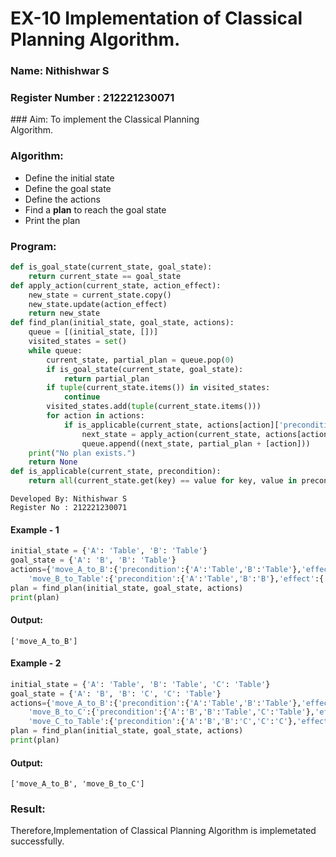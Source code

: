 # EX-10 Implementation of Classical Planning Algorithm.
<h3>Name: Nithishwar S</h3>
<h3>Register Number : 212221230071</h3>
### Aim:
To implement the Classical Planning Algorithm.&emsp;&emsp;&emsp;&emsp;&emsp;&emsp;&emsp;&emsp;&emsp;&emsp;&emsp;&emsp;&emsp;&emsp;&emsp;

### Algorithm:
- Define the initial state 
- Define the goal state 
- Define the actions 
- Find a <b>plan</b> to reach the goal state 
- Print the plan

### Program:
```Python
def is_goal_state(current_state, goal_state):
    return current_state == goal_state
def apply_action(current_state, action_effect):
    new_state = current_state.copy()
    new_state.update(action_effect)
    return new_state
def find_plan(initial_state, goal_state, actions):
    queue = [(initial_state, [])]
    visited_states = set()
    while queue:
        current_state, partial_plan = queue.pop(0)
        if is_goal_state(current_state, goal_state):
            return partial_plan
        if tuple(current_state.items()) in visited_states:
            continue
        visited_states.add(tuple(current_state.items()))
        for action in actions:
            if is_applicable(current_state, actions[action]['precondition']):
                next_state = apply_action(current_state, actions[action]['effect'])
                queue.append((next_state, partial_plan + [action]))
    print("No plan exists.")
    return None
def is_applicable(current_state, precondition):
    return all(current_state.get(key) == value for key, value in precondition.items())
```

```
Developed By: Nithishwar S
Register No : 212221230071
```

#### Example - 1
```Python
initial_state = {'A': 'Table', 'B': 'Table'}
goal_state = {'A': 'B', 'B': 'Table'}
actions={'move_A_to_B':{'precondition':{'A':'Table','B':'Table'},'effect':{'A':'B'}},
    'move_B_to_Table':{'precondition':{'A':'Table','B':'B'},'effect':{'B':'Table'}}}
plan = find_plan(initial_state, goal_state, actions)
print(plan)
```
#### Output:
```
['move_A_to_B']
```
  
#### Example - 2
```Python
initial_state = {'A': 'Table', 'B': 'Table', 'C': 'Table'}
goal_state = {'A': 'B', 'B': 'C', 'C': 'Table'}
actions={'move_A_to_B':{'precondition':{'A':'Table','B':'Table'},'effect':{'A': 'B'}},
    'move_B_to_C':{'precondition':{'A':'B','B':'Table','C':'Table'},'effect':{'B':'C'}},
    'move_C_to_Table':{'precondition':{'A':'B','B':'C','C':'C'},'effect':{'C':'Table'}}}
plan = find_plan(initial_state, goal_state, actions)
print(plan)
```
    
#### Output:
```
['move_A_to_B', 'move_B_to_C']
```

### Result:
Therefore,Implementation of Classical Planning Algorithm is implemetated successfully.
